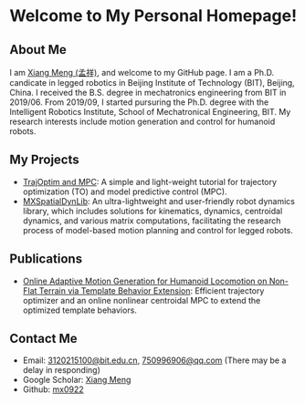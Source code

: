 # Welcome to My Personal Homepage!

## About Me
I am [Xiang Meng (孟祥)](https://scholar.google.com/citations?user=iQAvBl0AAAAJ&hl=zh-TW), and welcome to my GitHub page. I am a Ph.D. candicate in legged robotics in Beijing Institute of Technology (BIT), Beijing, China. 
I received the B.S. degree in mechatronics engineering from BIT in 2019/06. From 2019/09, I started pursuring the Ph.D. degree with the Intelligent Robotics Institute, School of Mechatronical Engineering, BIT. 
My research interests include motion generation and control for humanoid robots.

## My Projects
- [TrajOptim and MPC](https://github.com/mx0922/tutorials_trajOptim_MPC): A simple and light-weight tutorial for trajectory optimization (TO) and model predictive control (MPC).
- [MXSpatialDynLib](https://github.com/mx0922/tutorials_MXSpatialDynLib): An ultra-lightweight and user-friendly robot dynamics library, which includes solutions for kinematics, dynamics, centroidal dynamics, and various matrix computations, facilitating the research process of model-based motion planning and control for legged robots.

## Publications
- [Online Adaptive Motion Generation for Humanoid Locomotion on Non-Flat Terrain via Template Behavior Extension](https://ieeexplore.ieee.org/abstract/document/10305536): Efficient trajectory optimizer and an online nonlinear centroidal MPC to extend the optimized template behaviors.

## Contact Me
- Email: 3120215100@bit.edu.cn, 750996906@qq.com (There may be a delay in responding)
- Google Scholar: [Xiang Meng](https://scholar.google.com/citations?user=iQAvBl0AAAAJ&hl=zh-TW)
- Github: [mx0922](https://github.com/mx0922)
